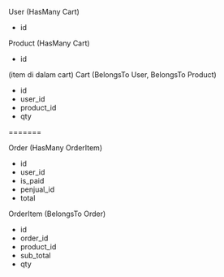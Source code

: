 User (HasMany Cart)
- id

Product (HasMany Cart)
- id

(item di dalam cart)
Cart (BelongsTo User, BelongsTo Product)
- id
- user_id
- product_id
- qty


=======

Order (HasMany OrderItem)
- id
- user_id
- is_paid
- penjual_id
- total

OrderItem (BelongsTo Order)
- id
- order_id
- product_id
- sub_total
- qty